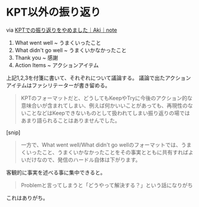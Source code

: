 # KPT以外の振り返り

via [KPTでの振り返りをやめました｜Aki｜note](https://note.com/ak_iii/n/n96f432860d08)

1. What went well ~ うまくいったこと
2. What didn't go well ~ うまくいかなかったこと
3. Thank you ~ 感謝
4. Action Items ~ アクションアイテム

上記1,2,3を付箋に書いて、それぞれについて議論する。
議論で出たアクションアイテムはファシリテーターが書き留める。

> KPTのフォーマットだと、どうしてもKeepやTryに今後のアクション的な意味合いが含まれてしまい、例えば何かいいことがあっても、再現性のないことなどはKeepできないものとして扱われてしまい振り返りの場ではあまり語られることはありませんでした。
>
[snip]
>
> 一方で、What went well/What didn't go wellのフォーマットでは、うまくいったこと、うまくいかなかったことをその事実とともに共有すればよいだけなので、発信のハードル自体は下がります。

客観的に事実を述べる事に集中できると。

> Problemと言ってしまうと「どうやって解決する？」という話になりがち

これはありがち。
